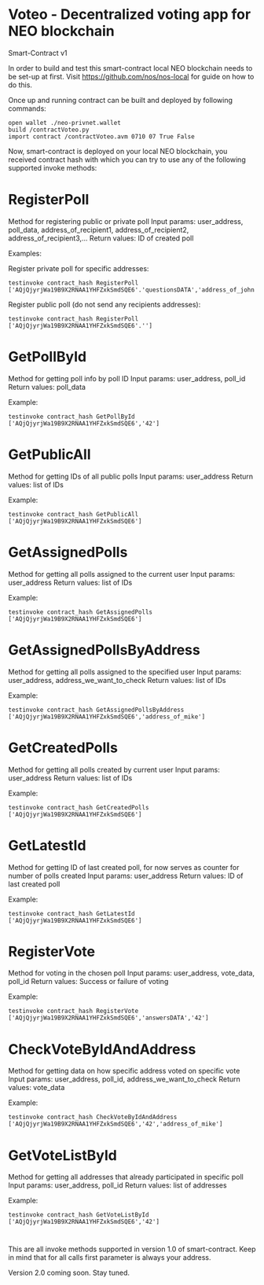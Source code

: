 # Voteo - Decentralized voting app for NEO blockchain
Smart-Contract v1

In order to build and test this smart-contract local NEO blockchain needs to be set-up at first.
Visit https://github.com/nos/nos-local for guide on how to do this.


Once up and running contract can be built and deployed by following commands:

```
open wallet ./neo-privnet.wallet
build /contractVoteo.py
import contract /contractVoteo.avm 0710 07 True False
```

Now, smart-contract is deployed on your local NEO blockchain, you received
contract hash with which you can try to use any of the following supported invoke methods:

# RegisterPoll

Method for registering public or private poll
Input params: user_address, poll_data, address_of_recipient1, address_of_recipient2, address_of_recipient3,...
Return values: ID of created poll

Examples:

Register private poll for specific addresses:
```
testinvoke contract_hash RegisterPoll ['AQjQjyrjWa19B9X2RNAA1YHFZxkSmdSQE6'.'questionsDATA','address_of_john','address_of_mike']
```
Register public poll (do not send any recipients addresses):
```
testinvoke contract_hash RegisterPoll ['AQjQjyrjWa19B9X2RNAA1YHFZxkSmdSQE6'.'']
```

# GetPollById

Method for getting poll info by poll ID
Input params: user_address, poll_id
Return values: poll_data

Example:
```
testinvoke contract_hash GetPollById ['AQjQjyrjWa19B9X2RNAA1YHFZxkSmdSQE6','42']
```

# GetPublicAll

Method for getting IDs of all public polls
Input params: user_address
Return values: list of IDs

Example:
```
testinvoke contract_hash GetPublicAll ['AQjQjyrjWa19B9X2RNAA1YHFZxkSmdSQE6']
```

# GetAssignedPolls

Method for getting all polls assigned to the current user
Input params: user_address
Return values: list of IDs

Example:
```
testinvoke contract_hash GetAssignedPolls ['AQjQjyrjWa19B9X2RNAA1YHFZxkSmdSQE6']
```

# GetAssignedPollsByAddress

Method for getting all polls assigned to the specified user
Input params: user_address, address_we_want_to_check
Return values: list of IDs

Example:
```
testinvoke contract_hash GetAssignedPollsByAddress ['AQjQjyrjWa19B9X2RNAA1YHFZxkSmdSQE6','address_of_mike']
```

# GetCreatedPolls

Method for getting all polls created by current user
Input params: user_address
Return values: list of IDs

Example:
```
testinvoke contract_hash GetCreatedPolls ['AQjQjyrjWa19B9X2RNAA1YHFZxkSmdSQE6']
```

# GetLatestId

Method for getting ID of last created poll, for now serves as counter for number
of polls created
Input params: user_address
Return values: ID of last created poll

Example:
```
testinvoke contract_hash GetLatestId ['AQjQjyrjWa19B9X2RNAA1YHFZxkSmdSQE6']
```

# RegisterVote

Method for voting in the chosen poll
Input params: user_address, vote_data, poll_id
Return values: Success or failure of voting

Example:
```
testinvoke contract_hash RegisterVote ['AQjQjyrjWa19B9X2RNAA1YHFZxkSmdSQE6','answersDATA','42']
```

# CheckVoteByIdAndAddress

Method for getting data on how specific address voted on specific vote
Input params: user_address, poll_id, address_we_want_to_check
Return values: vote_data

Example:
```
testinvoke contract_hash CheckVoteByIdAndAddress ['AQjQjyrjWa19B9X2RNAA1YHFZxkSmdSQE6','42','address_of_mike']
```

# GetVoteListById

Method for getting all addresses that already participated in specific poll
Input params: user_address, poll_id
Return values: list of addresses

Example:
```
testinvoke contract_hash GetVoteListById ['AQjQjyrjWa19B9X2RNAA1YHFZxkSmdSQE6','42']
```

#

This are all invoke methods supported in version 1.0 of smart-contract.
Keep in mind that for all calls first parameter is always your address.

Version 2.0 coming soon. Stay tuned.
